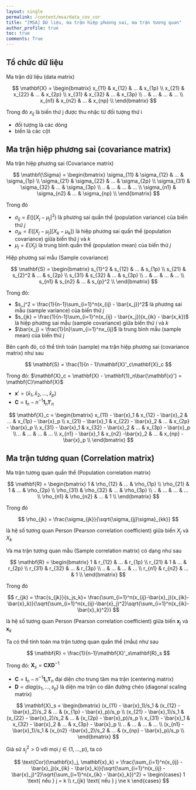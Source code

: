 ```yaml
---
layout: single
permalink: /content/msa/data_cov_cor
title: "[MSA] Dữ liệu, ma trận hiệp phương sai, ma trận tương quan"
author_profile: true
toc: true
comments: True
---
```


## Tổ chức dữ liệu

Ma trận dữ liệu (data matrix)

$$
\mathbf{X} =
\begin{bmatrix}
x_{11} & x_{12} & ... & x_{1p} \\
x_{21} & x_{22} & ... & x_{2p} \\
x_{31} & x_{32} & ... & x_{3p} \\
.. & ... & ... & ... \\
x_{n1} & x_{n2} & ... & x_{np} \\
\end{bmatrix}
$$

Trong đó $x_{ij}$ là biến thứ j được thu nhặc từ đối tượng thứ i
- đối tượng là các dòng
- biến là các cột

## Ma trận hiệp phương sai (covariance matrix)

Ma trận hiệp phương sai (Covariance matrix)

$$
\mathbf{\Sigma} =
\begin{bmatrix}
\sigma_{11} & \sigma_{12} & ... & \sigma_{1p} \\
\sigma_{21} & \sigma_{22} & ... & \sigma_{2p} \\
\sigma_{31} & \sigma_{32} & ... & \sigma_{3p} \\
.. & ... & ... & ... \\
\sigma_{n1} & \sigma_{n2} & ... & \sigma_{np} \\
\end{bmatrix}
$$

Trong đó
- $\sigma_{ij} = E()[X_j - \mu_j]^2)$ là phương sai quần thể (population variance) của biến thứ $j$
- $\sigma_{jk} = E([X_j - \mu_j][X_k - \mu_k])$ là hiệp phương sai quần thể (population covariance) giữa biến thứ $j$ và $k$
- $\mu_j = E(X_j)$ là trung bình quần thể (population mean) của biến thứ $j$

Hiệp phương sai mẫu (Sample covariance)

$$
\mathbf{S} =
\begin{bmatrix}
s_{1}^2 & s_{12} & ... & s_{1p} \\
s_{21} & s_{2}^2 & ... & s_{2p} \\
s_{31} & s_{32} & ... & s_{3p} \\
.. & ... & ... & ... \\
s_{n1} & s_{n2} & ... & s_{p}^2 \\
\end{bmatrix}
$$

Trong đó:
- $s_j^2 = \frac{1}{n-1}\sum_{i=1}^n(x_{ij} - \bar{x_j})^2$ là phương sai mẫu (sample variance) của biến thứ $j$
- $s_{jk} = \frac{1}{n-1}\sum_{i=1}^n(x_{ij} - \bar{x_j})(x_{ik} - \bar{x_k})$ là hiệp phương sai mẫu (sample covariance) giữa biến thứ $i$ và $k$
- $\bar{x_j} = \frac{1}{n}\sum_{i=1}^nx_{ij}$ là trung bình mẫu (sample mean) của biến thứ $j$

Bên cạnh đó, có thể tính toán (sample) ma trận hiệp phương sai (covariance matrix) như sau

$$
\mathbf{S} = \frac{1}{n - 1}\mathbf{X}'_c\mathbf{X}_c
$$

Trong đó: $\mathbf{X}_c = \mathbf{X} - \mathbf{1}_n\bar{\mathbf{x}'} = \mathbf{C}\mathbf{X}$
- $\mathbf{x}' = (\bar{x}_1, \bar{x}_2, ..., \bar{x}_p)$
- $\mathbf{C} = \mathbf{I}_n - n^{-1}\mathbf{1}_n\mathbf{1'}_n$

$$
\mathbf{X}_c =
\begin{bmatrix}
x_{11} - \bar{x}_1 & x_{12} - \bar{x}_2 & ... & x_{1p} - \bar{x}_p \\
x_{21} - \bar{x}_1 & x_{22} - \bar{x}_2 & ... & x_{2p} - \bar{x}_p \\
x_{31} - \bar{x}_1 & x_{32} - \bar{x}_2 & ... & x_{3p} - \bar{x}_p \\
.. & ... & ... & ... \\
x_{n1} - \bar{x}_1 & x_{n2} -\bar{x}_2 & ... & x_{np} - \bar{x}_p \\
\end{bmatrix}
$$

## Ma trận tương quan (Correlation matrix)

Ma trận tương quan quần thể (Population correlation matrix)

$$
\mathbf{R} =
\begin{bmatrix}
1 & \rho_{12} & ... & \rho_{1p} \\
\rho_{21} & 1 & ... & \rho_{2p} \\
\rho_{31} & \rho_{32} & ... & \rho_{3p} \\
.. & ... & ... & ... \\
\rho_{n1} & \rho_{n2} & ... & 1 \\
\end{bmatrix}
$$

Trong đó

$$
\rho_{jk} = \frac{\sigma_{jk}}{\sqrt{\sigma_{jj}\sigma}_{kk}}
$$

là hệ số tương quan Person (Pearson correlation coefficient) giữa biến $X_j$ và $X_k$

Và ma trận tương quan mẫu (Sample correlation matrix) có dạng như sau

$$
\mathbf{R} =
\begin{bmatrix}
1 & r_{12} & ... & r_{1p} \\
r_{21} & 1 & ... & r_{2p} \\
r_{31} & r_{32} & ... & r_{3p} \\
.. & ... & ... & ... \\
r_{n1} & r_{n2} & ... & 1 \\
\end{bmatrix}
$$

Trong đó

$$
r_{jk} = \frac{s_{jk}}{s_js_k}= \frac{\sum_{i=1}^n(x_{ij}-\bar{x}_j)(x_{ik}-\bar{x}_k)}{\sqrt{\sum_{i=1}^n(x_{ij}-\bar{x}_j)^2}\sqrt{\sum_{i=1}^n(x_{ik}-\bar{x}_k)^2}}
$$

là hệ số tương quan Person (Pearson correlation coefficient) giữa biến $\mathbf{x}_j$ và $\mathbf{x}_k$

Ta có thể tính toán ma trận tương quan quần thể (mẫu) như sau

$$
\mathbf{R} = \frac{1}{n-1}\mathbf{X}'_s\mathbf{R}_s
$$

Trong đó: $\mathbf{X}_s = \mathbf{C}\mathbf{X}\mathbf{D}^{-1}$
- $\mathbf{C} = \mathbf{I}_n - n^{-1}\mathbf{1}_n\mathbf{1}'_n$ đại diện cho trung tâm ma trận (centering matrix)
- $\mathbf{D} = diag(s_1, ..., s_p)$ là diện ma trận co dãn đường chéo (diagonal scaling matrix)

$$
\mathbf{X}_s =
\begin{bmatrix}
(x_{11} - \bar{x}_1)/s_1 & (x_{12} - \bar{x}_2)/s_2 & ... & (x_{1p} - \bar{x}_p)/s_p \\
(x_{21} - \bar{x}_1)/s_1 & (x_{22} - \bar{x}_2)/s_2 & ... & (x_{2p} - \bar{x}_p)/s_p \\
x_{31} - \bar{x}_1 & x_{32} - \bar{x}_2 & ... & x_{3p} - \bar{x}_p \\
.. & ... & ... & ... \\
(x_{n1} - \bar{x}_1)/s_1 & (x_{n2} -\bar{x}_2)/s_2 & ... & (x_{np} - \bar{x}_p)/s_p \\
\end{bmatrix}
$$

Giả sử $s^2_j > 0$ với mọi $j \in \{1, ..., p\}$, ta có

$$
\text{Cor}(\mathbf{x}_j, \mathbf{x}_k) = \frac{\sum_{i=1}^n(x_{ij} - \bar{x}_j)(x_{ik} - \bar{x}_k)}{\sqrt{\sum_{i=1}^n(x_{ij} - \bar{x}_j)^2}\sqrt{\sum_{i=1}^n(x_{ik} - \bar{x}_k})^2} = \begin{cases} 1 \text{ nếu } j = k \\ r_{jk} \text{ nếu } j \ne k \end{cases}
$$
